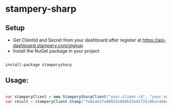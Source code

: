 # stampery-sharp

## Setup
- Get ClientId and Secret from your dashboard after register at https://api-dashboard.stampery.com/signup
- Install the NuGet package in your project

```

install-package stamperysharp

```

## Usage:

```csharp

var stamperyClient = new StamperySharpClient("your-client-id", "your-secret");
var result = stamperyClient.Stamp("fa814e37ad092518b0b33ed1f21c8bac4daed663435abba01e369399522279e5");

```
